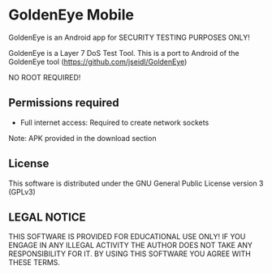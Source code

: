 GoldenEye Mobile
================

GoldenEye is an Android app for SECURITY TESTING PURPOSES ONLY!

GoldenEye is a Layer 7 DoS Test Tool. This is a port to Android of the GoldenEye tool (https://github.com/jseidl/GoldenEye)

NO ROOT REQUIRED!

Permissions required
-------------------------
* Full internet access: Required to create network sockets


Note: APK provided in the download section


License
-----------------------------------------
This software is distributed under the GNU General Public License version 3 (GPLv3)

LEGAL NOTICE
-----------------------------------------
THIS SOFTWARE IS PROVIDED FOR EDUCATIONAL USE ONLY! IF YOU ENGAGE IN ANY ILLEGAL ACTIVITY THE AUTHOR DOES NOT TAKE ANY RESPONSIBILITY FOR IT. BY USING THIS SOFTWARE YOU AGREE WITH THESE TERMS.

